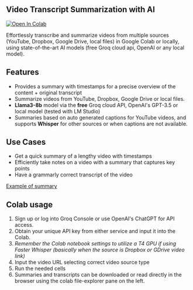 ## Video Transcript Summarization with AI

<a href="https://colab.research.google.com/github/theaidran/ollama_youtube_summarize/blob/main/theaidran/ollama_youtube_summarize.ipynb" target="_parent">
  <img src="https://colab.research.google.com/assets/colab-badge.svg" alt="Open In Colab"/>
</a>


Effortlessly transcribe and summarize videos from multiple sources (YouTube, Dropbox, Google Drive, local files) in Google Colab or locally, using state-of-the-art AI models (free Groq cloud api, OpenAI or any local model).

[](https://github.com/martinopiaggi/summarize/assets/72280379/f65eca0b-f61e-4aed-864f-8f86cc1722cf)

## Features

- Provides a summary with timestamps for a precise overview of the content + original transcript
- Summarize videos from YouTube, Dropbox, Google Drive or local files.
- **Llama3-8b** model via the **free** Groq cloud API, OpenAI's GPT-3.5 or local model (tested with LM Studio)
- Summaries based on auto generated captions for YouTube videos, and supports **Whisper** for other sources or when captions are not available.
    
## Use Cases

- Get a quick summary of a lengthy video with timestamps
- Efficiently take notes on a video with a summary that captures key points
- Have a grammarly correct transcript of the video

[Example of summary](Video%20summaries%20examples/ngvOyccUzzY_captions_FINAL.md)

## Colab usage

1. Sign up or log into Groq Console or use OpenAI's ChatGPT for API access.
2. Obtain your unique API key from either service and input it into the Colab.
4. *Remember the Colab notebook settings to utilize a T4 GPU if using Faster Whisper (basically when the source is Dropbox or GDrive video link)*
5. Input the video URL selecting correct video source type
6. Run the needed cells
7. Summaries and transcripts can be downloaded or read directly in the browser using the colab file-explorer pane on the left.


